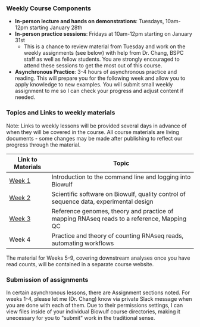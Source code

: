 ### Weekly Course Components

*	**In-person lecture and hands on demonstrations**: Tuesdays, 10am-12pm starting January 28th
*	**In-person practice sessions**: Fridays at 10am-12pm starting on January 31st
    - This is a chance to review material from Tuesday and work on the weekly assignments (see below) with help from Dr. Chang, BSPC staff as well as fellow students. You are strongly encouraged to attend these sessions to get the most out of this course.
* **Asynchronous Practice**: 3-4 hours of asynchronous practice and reading. This will prepare you for the following week and allow you to apply knowledge to new examples. You will submit small weekly assignment to me so I can check your progress and adjust content if needed. 


### Topics and Links to weekly materials

Note: Links to weekly lessons will be provided several days in advance of when they will be covered in the course. All course materials are living documents - some changes may be made after publishing to reflect our progress through the material. 


| Link to Materials                      | Topic                                                     |
|-----------------|-------------------------------------------------------|
| [Week 1](links-to-lessons.md#week-1) | Introduction to the command line and logging into Biowulf |
| [Week 2](links-to-lessons.md#week-2) | Scientific software on Biowulf, quality control of sequence data, experimental design|
| [Week 3](links-to-lessons.md#week-3) | Reference genomes, theory and practice of mapping RNAseq reads to a reference, Mapping QC|
| Week 4                               | Practice and theory of counting RNAseq reads, automating workflows|

The material for Weeks 5-9, covering downstream analyses once you have read counts, will be contained in a separate course website. 

### Submission of assignments

In certain asynchronous lessons, there are Assignment sections noted. For weeks 1-4, please let me (Dr. Chang) know via private Slack message when you are done with each of them. Due to their permissions settings, I can view files inside of your individual Biowulf course directories, making it unecessary for you to "submit" work in the traditional sense. 

